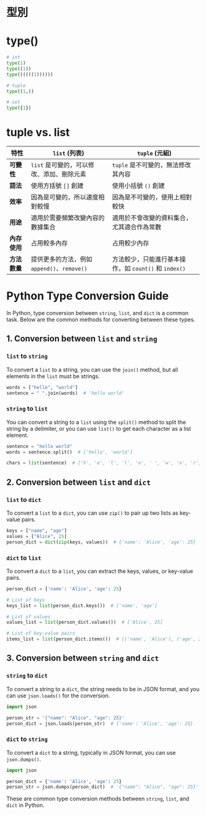 # 型別

# type()
``` python
# int
type(1)
type((1))
type((((((1))))))

# tuple
type((1,))

# set
type({1})
```

# tuple vs. list
| 特性             | `list` (列表)                             | `tuple` (元組)                         |
|------------------|-------------------------------------------|---------------------------------------|
| **可變性**       | `list` 是可變的，可以修改、添加、刪除元素  | `tuple` 是不可變的，無法修改其內容    |
| **語法**         | 使用方括號 `[]` 創建                     | 使用小括號 `()` 創建                 |
| **效率**         | 因為是可變的，所以速度相對較慢              | 因為是不可變的，使用上相對較快         |
| **用途**         | 適用於需要頻繁改變內容的數據集合             | 適用於不會改變的資料集合，尤其適合作為常數|
| **內存使用**     | 占用較多內存                              | 占用較少內存                          |
| **方法數量**     | 提供更多的方法，例如 `append()`、`remove()`  | 方法較少，只能進行基本操作，如 `count()` 和 `index()` |


# Python Type Conversion Guide

In Python, type conversion between `string`, `list`, and `dict` is a common task. Below are the common methods for converting between these types.

## 1. Conversion between `list` and `string`

### `list` to `string`
To convert a `list` to a string, you can use the `join()` method, but all elements in the `list` must be strings.

```python
words = ["hello", "world"]
sentence = " ".join(words)  # 'hello world'
```

### `string` to `list`
You can convert a string to a `list` using the `split()` method to split the string by a delimiter, or you can use `list()` to get each character as a list element.

```python
sentence = "hello world"
words = sentence.split()  # ['hello', 'world']

chars = list(sentence)  # ['h', 'e', 'l', 'l', 'o', ' ', 'w', 'o', 'r', 'l', 'd']
```


## 2. Conversion between `list` and `dict`

### `list` to `dict`
To convert a `list` to a `dict`, you can use `zip()` to pair up two lists as key-value pairs.

```python
keys = ["name", "age"]
values = ["Alice", 25]
person_dict = dict(zip(keys, values))  # {'name': 'Alice', 'age': 25}
```

### `dict` to `list`
To convert a `dict` to a `list`, you can extract the keys, values, or key-value pairs.

```python
person_dict = {'name': 'Alice', 'age': 25}

# List of keys
keys_list = list(person_dict.keys())  # ['name', 'age']

# List of values
values_list = list(person_dict.values())  # ['Alice', 25]

# List of key-value pairs
items_list = list(person_dict.items())  # [('name', 'Alice'), ('age', 25)]
```

## 3. Conversion between `string` and `dict`

### `string` to `dict`
To convert a string to a `dict`, the string needs to be in JSON format, and you can use `json.loads()` for the conversion.

```python
import json

person_str = '{"name": "Alice", "age": 25}'
person_dict = json.loads(person_str)  # {'name': 'Alice', 'age': 25}
```

### `dict` to `string`
To convert a `dict` to a string, typically in JSON format, you can use `json.dumps()`.

```python
import json

person_dict = {'name': 'Alice', 'age': 25}
person_str = json.dumps(person_dict)  # '{"name": "Alice", "age": 25}'
```

These are common type conversion methods between `string`, `list`, and `dict` in Python.
